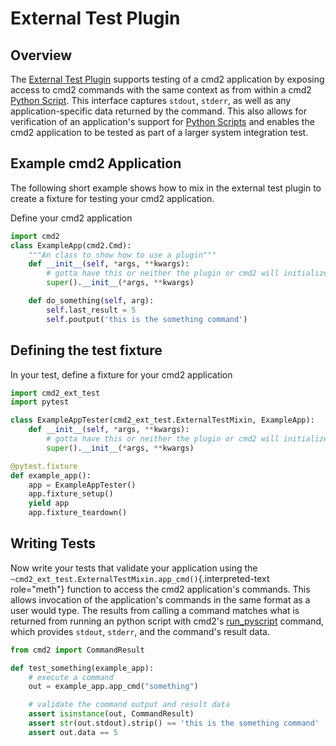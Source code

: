 # External Test Plugin

## Overview

The [External Test Plugin](https://github.com/python-cmd2/cmd2/tree/master/plugins/ext_test) supports testing of a cmd2 application by exposing access to cmd2 commands with the same context as from within a cmd2 [Python Script](../features/scripting.md#python-scripts). This interface captures `stdout`, `stderr`, as well as any application-specific data returned by the command. This also allows for verification of an application's support for [Python Scripts](../features/scripting.md#python-scripts) and enables the cmd2 application to be tested as part of a larger system integration test.

## Example cmd2 Application

The following short example shows how to mix in the external test plugin to create a fixture for testing your cmd2 application.

Define your cmd2 application

```py
import cmd2
class ExampleApp(cmd2.Cmd):
    """An class to show how to use a plugin"""
    def __init__(self, *args, **kwargs):
        # gotta have this or neither the plugin or cmd2 will initialize
        super().__init__(*args, **kwargs)

    def do_something(self, arg):
        self.last_result = 5
        self.poutput('this is the something command')
```

## Defining the test fixture

In your test, define a fixture for your cmd2 application

```py
import cmd2_ext_test
import pytest

class ExampleAppTester(cmd2_ext_test.ExternalTestMixin, ExampleApp):
    def __init__(self, *args, **kwargs):
        # gotta have this or neither the plugin or cmd2 will initialize
        super().__init__(*args, **kwargs)

@pytest.fixture
def example_app():
    app = ExampleAppTester()
    app.fixture_setup()
    yield app
    app.fixture_teardown()
```

## Writing Tests

Now write your tests that validate your application using the `~cmd2_ext_test.ExternalTestMixin.app_cmd()`{.interpreted-text role="meth"} function to access the cmd2 application's commands. This allows invocation of the application's commands in the same format as a user would type. The results from calling a command matches what is returned from running an python script with cmd2's [run_pyscript](../features/builtin_commands.md#run_pyscript) command, which provides `stdout`, `stderr`, and the command's result data.

```py
from cmd2 import CommandResult

def test_something(example_app):
    # execute a command
    out = example_app.app_cmd("something")

    # validate the command output and result data
    assert isinstance(out, CommandResult)
    assert str(out.stdout).strip() == 'this is the something command'
    assert out.data == 5
```
